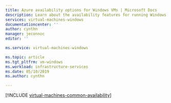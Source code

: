 ```yaml
---
title: Azure availability options for Windows VMs | Microsoft Docs
description: Learn about the availability features for running Windows virtual machines in Azure
services: virtual-machines-windows
documentationcenter: ''
author: cynthn
manager: jeconnoc
editor: ''

ms.service: virtual-machines-windows

ms.topic: article
ms.tgt_pltfrm: vm-windows
ms.workload: infrastructure-services
ms.date: 05/10/2019
ms.author: cynthn

---
```

[!INCLUDE [virtual-machines-common-availability](../../../includes/virtual-machines-common-availability.md)]


